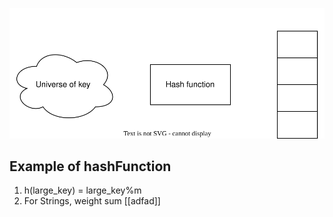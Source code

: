 

![hashing function](hashFunction.drawio.svg)

## Example of hashFunction
1. h(large_key) = large_key%m
3. For Strings, weight sum [[adfad]]
     
